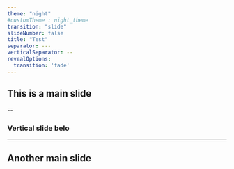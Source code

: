 ```yaml
---
theme: "night"
#customTheme : night_theme
transition: "slide"
slideNumber: false
title: "Test"
separator: ---
verticalSeparator: --
revealOptions:
  transition: 'fade'
---
```


## This is a main slide

--

### Vertical slide belo

---

## Another main slide